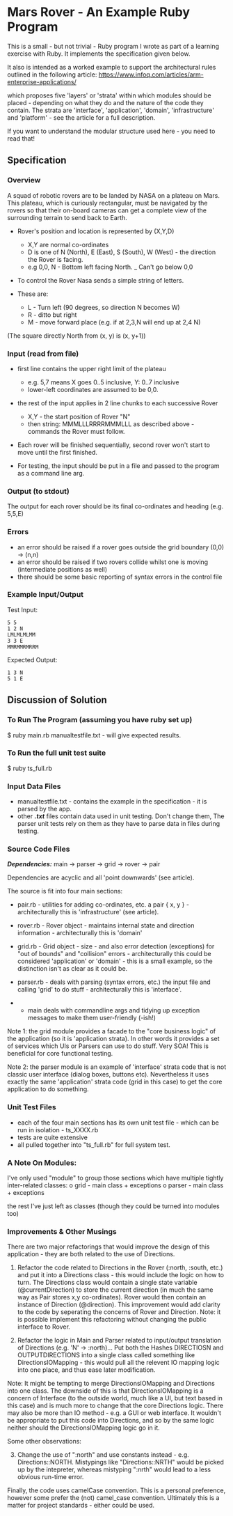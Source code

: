 # Mars Rover - An Example Ruby Program
This is a small - but not trivial - Ruby program I wrote as part of a learning exercise with Ruby. It implements the specification given below.

It also is intended as a worked example to support the architectural rules outlined in the following article:
https://www.infoq.com/articles/arm-enterprise-applications/

which proposes five 'layers' or 'strata' within which modules should be placed - depending on what they do and the nature of the code 
they contain. The strata are 'interface', 'application', 'domain', 'infrastructure' and 'platform' - see the article for a full description.

If you want to understand the modular structure used here - you need to read that!

## Specification
### Overview
A squad of robotic rovers are to be landed by NASA on a plateau on Mars.
This plateau, which is curiously rectangular, must be navigated by the
rovers so that their on-board cameras can get a complete view of the
surrounding terrain to send back to Earth.

* Rover's position and location is represented by (X,Y,D)
	- X,Y are normal co-ordinates
	- D is one of N (North), E (East), S (South), W (West) - the direction the Rover is facing.
	- e.g 0,0, N - Bottom left facing North.
	_ Can't go below 0,0

* To control the Rover Nasa sends a simple string of letters. 
* These are:
	- L - Turn left (90 degrees, so direction N becomes W)
	- R - ditto but right
	- M - move forward place (e.g. if at 2,3,N will end up at 2,4 N)


(The square directly North from (x, y) is (x, y+1))

### Input (read from file)
* first line contains the upper right limit of the plateau 
	- e.g. 5,7 means X goes 0..5 inclusive, Y: 0..7 inclusive
	- lower-left coordinates are assumed to be 0,0.

* the rest of the input applies in 2 line chunks to each successive Rover
	- X,Y - the start position of Rover "N"
	- then string: MMMLLLRRRRMMMLLL as described above - commands the Rover must follow.


* Each rover will be finished sequentially, second rover won't start to move until the first finished.
* For testing, the input should be put in a file and passed to the program as a command line arg.


### Output (to stdout)
The output for each rover should be its final co-ordinates and heading (e.g. 5,5,E)

### Errors 
* an error should be raised if a rover goes outside the grid boundary (0,0) -> (n,n)
* an error should be raised if two rovers collide whilst one is moving (intermediate positions as well)
* there should be some basic reporting of syntax errors in the control file


### Example Input/Output

Test Input:
```
5 5
1 2 N
LMLMLMLMM
3 3 E
MMRMMRMRRM
```

Expected Output:
```
1 3 N
5 1 E
```

## Discussion of Solution

### To Run The Program (assuming you have ruby set up)
$ ruby main.rb manualtestfile.txt - will give expected results.

### To Run the full unit test suite
$ ruby ts_full.rb

### Input Data Files
* manualtestfile.txt - contains the example in the specification - it is parsed by the app.
* other ***.txt*** files contain data used in unit testing. Don't change them, The parser unit tests rely on them as they have to parse 
data in files during testing.

### Source Code Files

***Dependencies:***
main -> parser -> grid -> rover -> pair

Dependencies are acyclic and all 'point downwards' (see article).

The source is fit into four main sections:
* pair.rb - utilities for adding co-ordinates, etc. a pair { x, y } - architecturally this is 'infrastructure' (see article).
* rover.rb - Rover object - maintains internal state and direction information - architecturally this is 'domain' 
* grid.rb - Grid object - size - and also error detection (exceptions) for "out of bounds" and "collision" errors - architecturally this could be considered 'application' or 'domain' - this is a small example, so the distinction isn't as clear as it could be.
* parser.rb - deals with parsing (syntax errors, etc.) the input file and calling 'grid' to do stuff - architecturally this is 'interface'.

* + main deals with commandline args and tidying up exception messages to make them user-friendly (-ish!)

Note 1: the grid module provides a facade to the "core business logic" of the application (so it is 'application strata). 
In other words it provides a set of services which UIs or Parsers can use to do stuff. Very SOA! 
This is beneficial for core functional testing.

Note 2: the parser module is an example of 'interface' strata code that is not classic user interface (dialog boxes, buttons etc). 
Nevertheless it uses exactly the same 'application' strata code (grid in this case) to get the core application to do something.

### Unit Test Files
* each of the four main sections has its own unit test file - which can be run in isolation - ts_XXXX.rb
* tests are quite extensive
* all pulled together into "ts_full.rb" for full system test.

### A Note On Modules:
I've only used "module" to group those sections which have multiple tightly inter-related classes:
o grid - main class + exceptions
o parser - main class + exceptions

the rest I've just left as classes (though they could be turned into modules too)

### Improvements & Other Musings

There are two major refactorings that would improve the design of this application - they are both related to the use of Directions.

1. Refactor the code related to Directions in the Rover (:north, :south, etc.) and put it into a Directions class - this would include the logic on how to turn. The Directions class would contain a single state variable (@currentDirection) to store the current direction (in much the same way as Pair stores x,y co-ordinates). Rover would then contain an instance of Direction (@direction). This improvement would add clarity to the code by seperating the concerns of Rover and Direction. Note: it is possible implement this refactoring without changing the public interface to Rover.

2. Refactor the logic in Main and Parser related to input/output translation of Directions (e.g. 'N' -> :north)... Put both the Hashes DIRECTIOSN and OUTPUTDIRECTIONS into a single class called something like DirectionsIOMapping - this would pull all the relevent IO mapping logic into one place, and thus ease later modification.

Note: It might be tempting to merge DirectionsIOMapping and Directions into one class. The downside of this is that DirectionsIOMapping is a concern of Interface (to the outside world, much like a UI, but text based in this case) and is much more to change that the core Directions logic. There may also be more than IO method - e.g. a GUI or web interface. It wouldn't be appropriate to put this code into Directions, and so by the same logic neither should the DirectionsIOMapping logic go in it.

Some other observations:

3. Change the use of ":north" and use constants instead - e.g. Directions::NORTH. Mistypings like "Directions::NRTH" would be picked up by the intepreter, whereas mistyping ":nrth" would lead to a less obvious run-time error.

Finally, the code uses camelCase convention. This is a personal preference, however some prefer the (not) camel_case convention. Ultimately this is a matter for project standards - either could be used.
